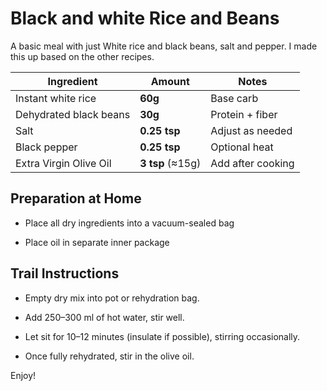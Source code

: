 # Black and white  Rice and Beans

A basic meal with just White rice and black beans, salt and pepper.
I made this up based on the other recipes.

| Ingredient             | Amount           | Notes             |
| ---------------------- | ---------------- | ----------------- |
| Instant white rice     | **60g**          | Base carb         |
| Dehydrated black beans | **30g**          | Protein + fiber   |
| Salt                   | **0.25 tsp**     | Adjust as needed  |
| Black pepper           | **0.25 tsp**     | Optional heat     |
| Extra Virgin Olive Oil | **3 tsp** (≈15g) | Add after cooking |

## Preparation at Home

* Place all dry ingredients into a vacuum-sealed bag

* Place oil in separate inner package

## Trail Instructions

* Empty dry mix into pot or rehydration bag.

* Add 250–300 ml of hot water, stir well.

* Let sit for 10–12 minutes (insulate if possible), stirring occasionally.

* Once fully rehydrated, stir in the olive oil.

Enjoy!